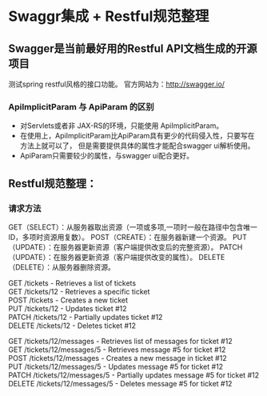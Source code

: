 # Swaggr集成 + Restful规范整理

## Swagger是当前最好用的Restful API文档生成的开源项目  
测试spring restful风格的接口功能。
官方网站为：http://swagger.io/  
### ApiImplicitParam 与 ApiParam 的区别  
* 对Servlets或者非 JAX-RS的环境，只能使用 ApiImplicitParam。
* 在使用上，ApiImplicitParam比ApiParam具有更少的代码侵入性，只要写在方法上就可以了，
    但是需要提供具体的属性才能配合swagger ui解析使用。
* ApiParam只需要较少的属性，与swagger ui配合更好。    

## Restful规范整理：  
### 请求方法  
GET（SELECT）：从服务器取出资源（一项或多项,一项时一般在路径中包含唯一ID，多项时资源用复数）。
POST（CREATE）：在服务器新建一个资源。
PUT（UPDATE）：在服务器更新资源（客户端提供改变后的完整资源）。
PATCH（UPDATE）：在服务器更新资源（客户端提供改变的属性）。
DELETE（DELETE）：从服务器删除资源。

GET /tickets   					- Retrieves a list of tickets  
GET /tickets/12 			    - Retrieves a specific ticket  
POST /tickets 				    - Creates a new ticket  
PUT /tickets/12 			    - Updates ticket #12  
PATCH /tickets/12 		        - Partially updates ticket #12  
DELETE /tickets/12 		        - Deletes ticket #12  

GET /tickets/12/messages 			- Retrieves list of messages for ticket #12  
GET /tickets/12/messages/5 			- Retrieves message #5 for ticket #12  
POST /tickets/12/messages 			- Creates a new message in ticket #12  
PUT /tickets/12/messages/5 			- Updates message #5 for ticket #12  
PATCH /tickets/12/messages/5 		- Partially updates message #5 for ticket #12  
DELETE /tickets/12/messages/5 		- Deletes message #5 for ticket #12  
 
